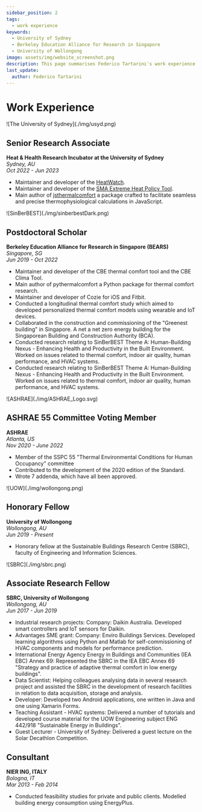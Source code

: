 ```yaml
---
sidebar_position: 2
tags:
  - work experience
keywords: 
  - University of Sydney
  - Berkeley Education Alliance for Research in Singapore
  - University of Wollongong
image: assets/img/website_screenshot.png
description: This page summarises Federico Tartarini's work experience
last_update:
  author: Federico Tartarini
---
```


# Work Experience

<div class="img-small" > ![The University of Sydney](./img/usyd.png)</div>

## Senior Research Associate
**Heat & Health Research Incubator at the University of Sydney**  
_Sydney, AU_  
_Oct 2022 - Jun 2023_

- Maintainer and developer of the [HeatWatch](https://heatwatch.sydney.edu.au/).
- Maintainer and developer of the [SMA Extreme Heat Policy Tool](https://sma-heat-policy.sydney.edu.au/).
- Main author of [jsthermalcomfort](https://www.npmjs.com/package/jsthermalcomfort) a package crafted to facilitate seamless and precise thermophysiological calculations in JavaScript.

<div class="img-small" > ![SinBerBEST](./img/sinberbestDark.png)</div>

## Postdoctoral Scholar
**Berkeley Education Alliance for Research in Singapore (BEARS)**  
_Singapore, SG_  
_Jun 2019 - Oct 2022_

- Maintainer and developer of the CBE thermal comfort tool and the CBE Clima Tool.
- Main author of pythermalcomfort a Python package for thermal comfort research.
- Maintainer and developer of Cozie for iOS and Fitbit.
- Conducted a longitudinal thermal comfort study which aimed to developed personalized thermal comfort models using wearable and IoT devices.
- Collaborated in the construction and commissioning of the "Greenest building" in Singapore. A net a net zero energy building for the Singaporean Building and Construction Authority (BCA).
- Conducted research relating to SinBerBEST Theme A: Human-Building Nexus - Enhancing Health and Productivity in the Built Environment. Worked on issues related to thermal comfort, indoor air quality, human performance, and HVAC systems.
- Conducted research relating to SinBerBEST Theme A: Human-Building Nexus - Enhancing Health and Productivity in the Built Environment. Worked on issues related to thermal comfort, indoor air quality, human performance, and HVAC systems.

<div class="img-small" > ![ASHRAE](./img/ASHRAE_Logo.svg)</div>

## ASHRAE 55 Committee Voting Member
**ASHRAE**  
_Atlanta, US_  
_Nov 2020 - June 2022_

- Member of the SSPC 55 "Thermal Environmental Conditions for Human Occupancy" committee
- Contributed to the development of the 2020 edition of the Standard.
- Wrote 7 addenda, which have all been approved.

<div class="img-small" > ![UOW](./img/wollongong.png)</div>

## Honorary Fellow
**University of Wollongong**  
_Wollongong, AU_  
_Jun 2019 - Present_

- Honorary fellow at the Sustainable Buildings Research Centre (SBRC), faculty of Engineering and Information Sciences.

<div class="img-small" > ![SBRC](./img/sbrc.png)</div>

## Associate Research Fellow
**SBRC, University of Wollongong**  
_Wollongong, AU_  
_Jun 2017 - Jun 2019_

- Industrial research projects: Company: Daikin Australia. Developed smart controllers and IoT sensors for Daikin.
- Advantages SME grant: Company: Enviro Buildings Services. Developed learning algorithms using Python and Matlab for self-commissioning of HVAC components and models for performance prediction.
- International Energy Agency Energy in Buildings and Communities (IEA EBC) Annex 69: Represented the SBRC in the IEA EBC Annex 69 "Strategy and practice of adaptive thermal comfort in low energy buildings".
- Data Scientist: Helping colleagues analysing data in several research project and assisted the SBRC in the development of research facilities in relation to data acquisition, storage and analysis.
- Developer: Developed two Android applications, one written in Java and one using Xamarin Forms.
- Teaching Assistant - HVAC systems: Delivered a number of tutorials and developed course material for the UOW Engineering subject ENG 442/918 "Sustainable Energy in Buildings".
- Guest Lecturer - University of Sydney: Delivered a guest lecture on the Solar Decathlon Competition.

## Consultant
**NIER ING, ITALY**  
_Bologna, IT_  
_Mar 2013 - Feb 2014_

- Conducted feasibility studies for private and public clients. Modelled building energy consumption using EnergyPlus.

